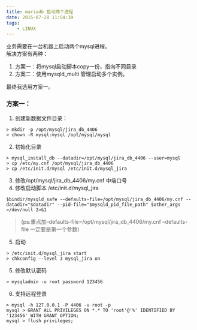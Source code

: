 ```yaml
---
title: mariadb 启动两个进程
date: 2015-07-28 11:54:39
tags:
    - LINUX
---
```


业务需要在一台机器上启动两个mysql进程。  
解决方案有两种：  
1. 方案一：将mysql启动脚本copy一份，指向不同目录
2. 方案二：使用mysqld_multi 管理启动多个实例。

最终我选用方案一。  

### 方案一：

1. 创建新数据文件目录：
```shell
> mkdir -p /opt/mysql/jira_db_4406
> chown -R mysql:mysql /opt/mysql/mysql
```
2. 初始化目录
```shell
> mysql_install_db --datadir=/opt/mysql/jira_db_4406 --user=mysql
> cp /etc/my.cnf /opt/mysql/jira_db_4406
> cp /etc/init.d/mysql /etc/init.d/mysql_jira
```
3. 修改/opt/mysql/jira_db_4406/my.cnf 中端口号
4. 修改启动脚本 /etc/init.d/mysql_jira
```shell
$bindir/mysqld_safe --defaults-file=/opt/mysql/jira_db_4406/my.cnf --datadir="$datadir" --pid-file="$mysqld_pid_file_path" $other_args >/dev/null 2>&1
```
> (ps:重点加–defaults-file=/opt/mysql/jira_db_4406/my.cnf –defaults-file 一定要是第一个参数)
5. 启动
```
> /etc/init.d/mysql_jira start
> chkconfig --level 3 mysql_jira on
```
5. 修改默认密码
```
> mysqladmin -u root password 123456
```
6. 支持远程登录
```
> mysql -h 127.0.0.1 -P 4406 -u root -p
mysql > GRANT ALL PRIVILEGES ON *.* TO 'root'@'%' IDENTIFIED BY '123456' WITH GRANT OPTION;
mysql > flush privileges;
```

